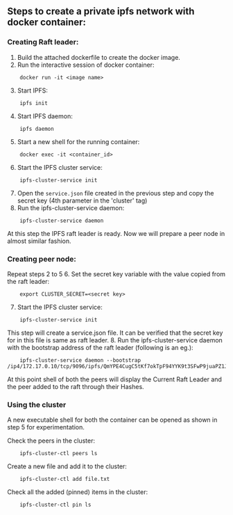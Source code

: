 ## Steps to create a private ipfs network with docker container:

### Creating Raft leader:
1. Build the attached dockerfile to create the docker image.
2. Run the interactive session of docker container:
```
    docker run -it <image name>
```
3. Start IPFS:
```
    ipfs init
```
4. Start IPFS daemon:
```
    ipfs daemon
```
5. Start a new shell for the running container:
```
    docker exec -it <container_id>
```
6. Start the IPFS cluster service:
```
    ipfs-cluster-service init
```
7. Open the `service.json` file created in the previous step and copy the secret key (4th parameter in the 'cluster' tag)
8. Run the ipfs-cluster-service daemon:
```
    ipfs-cluster-service daemon
```

At this step the IPFS raft leader is ready. Now we will prepare a peer node in almost similar fashion.

### Creating peer node:
Repeat steps 2 to 5
6. Set the secret key variable with the value copied from the raft leader:
```
    export CLUSTER_SECRET=<secret key>
```
7. Start the IPFS cluster service:
```
    ipfs-cluster-service init
```
This step will create a service.json file. It can be verified that the secret key for in this file is same as raft leader.
8. Run the ipfs-cluster-service daemon with the bootstrap address of the raft leader (following is an eg.):
```
    ipfs-cluster-service daemon --bootstrap /ip4/172.17.0.10/tcp/9096/ipfs/QmYPE4CugC5tKf7okTpF94YYK9t3SFwP9juaPZ1JFPCQMG
```

At this point shell of both the peers will display the Current Raft Leader and the peer added to the raft through their Hashes.

### Using the cluster
A new executable shell for both the container can be opened as shown in step 5 for experimentation.

Check the peers in the cluster:
```
    ipfs-cluster-ctl peers ls
```
Create a new file and add it to the cluster:
```
    ipfs-cluster-ctl add file.txt
```
Check all the added (pinned) items in the cluster:
```
    ipfs-cluster-ctl pin ls
```
